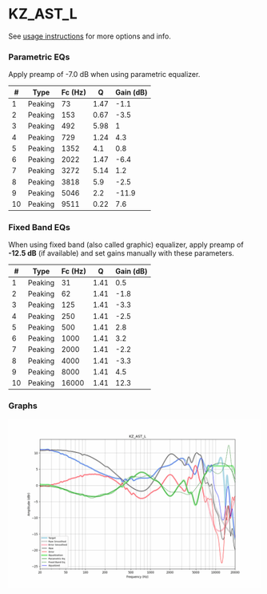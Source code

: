 # KZ_AST_L
See [usage instructions](https://github.com/jaakkopasanen/AutoEq#usage) for more options and info.

### Parametric EQs
Apply preamp of -7.0 dB when using parametric equalizer.

|   # | Type    |   Fc (Hz) |    Q |   Gain (dB) |
|-----|---------|-----------|------|-------------|
|   1 | Peaking |        73 | 1.47 |        -1.1 |
|   2 | Peaking |       153 | 0.67 |        -3.5 |
|   3 | Peaking |       492 | 5.98 |         1   |
|   4 | Peaking |       729 | 1.24 |         4.3 |
|   5 | Peaking |      1352 | 4.1  |         0.8 |
|   6 | Peaking |      2022 | 1.47 |        -6.4 |
|   7 | Peaking |      3272 | 5.14 |         1.2 |
|   8 | Peaking |      3818 | 5.9  |        -2.5 |
|   9 | Peaking |      5046 | 2.2  |       -11.9 |
|  10 | Peaking |      9511 | 0.22 |         7.6 |

### Fixed Band EQs
When using fixed band (also called graphic) equalizer, apply preamp of **-12.5 dB** (if available) and set gains manually with these parameters.

|   # | Type    |   Fc (Hz) |    Q |   Gain (dB) |
|-----|---------|-----------|------|-------------|
|   1 | Peaking |        31 | 1.41 |         0.5 |
|   2 | Peaking |        62 | 1.41 |        -1.8 |
|   3 | Peaking |       125 | 1.41 |        -3.3 |
|   4 | Peaking |       250 | 1.41 |        -2.5 |
|   5 | Peaking |       500 | 1.41 |         2.8 |
|   6 | Peaking |      1000 | 1.41 |         3.2 |
|   7 | Peaking |      2000 | 1.41 |        -2.2 |
|   8 | Peaking |      4000 | 1.41 |        -3.3 |
|   9 | Peaking |      8000 | 1.41 |         4.5 |
|  10 | Peaking |     16000 | 1.41 |        12.3 |

### Graphs
![](./KZ_AST_L.png)

